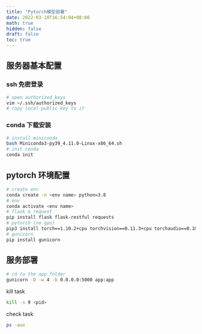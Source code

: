 ```yaml
---
title: "Pytorch模型部署"
date: 2022-03-10T16:54:04+08:00
math: true
hidden: false
draft: false
toc: true
---
```



## 服务器基本配置

### ssh 免密登录

```bash
# open authorized_keys
vim ~/.ssh/authorized_keys
# copy local public key to it
```

### conda 下载安装

```bash
# install miniconda
bash Miniconda3-py39_4.11.0-Linux-x86_64.sh
# init conda
conda init
```

## pytorch 环境配置

```bash
# create env
conda create -n <env name> python=3.8
# env
conda activate <env name>
# flask & request
pip install flask flask-restful requests
# pytorch (no gpu)
pip3 install torch==1.10.2+cpu torchvision==0.11.3+cpu torchaudio==0.10.2+cpu -f https://download.pytorch.org/whl/cpu/torch_stable.html
# gunicorn
pip install gunicorn
```

## 服务部署

```bash
# cd to the app folder
gunicorn -D -w 4 -b 0.0.0.0:5000 app:app
```

kill task

```bash
kill -s 9 <pid>
```

check task

```bash
ps -aux
```

